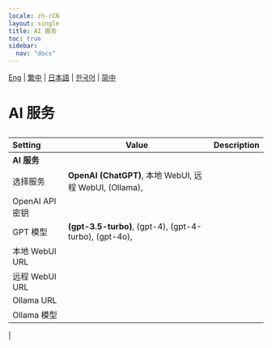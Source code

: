```yaml
---
locale: zh-rCN
layout: single
title: AI 服务
toc: true
sidebar:
  nav: "docs"
---
```

[Eng](/dancexr/menu/2025.4/chat/ai_service) | [繁中](/tw/dancexr/menu/2025.4/chat/ai_service) | [日本語](/jp/dancexr/menu/2025.4/chat/ai_service) | [한국어](/kr/dancexr/menu/2025.4/chat/ai_service) | [简中](/zh/dancexr/menu/2025.4/chat/ai_service)

# AI 服务

## 

| Setting | Value | Description |
| :--- | --- | :--- |
|**AI 服务** | | 
| 选择服务 | **OpenAI (ChatGPT)**, 本地 WebUI, 远程 WebUI, (Ollama),  |  |
| OpenAI API 密钥 || 
| GPT 模型 | **(gpt-3.5-turbo)**, (gpt-4), (gpt-4-turbo), (gpt-4o),  |  |
| 本地 WebUI URL || 
| 远程 WebUI URL || 
| Ollama URL || 
| Ollama 模型 || 
|

